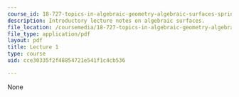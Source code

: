 ```yaml
---
course_id: 18-727-topics-in-algebraic-geometry-algebraic-surfaces-spring-2008
description: Introductory lecture notes on algebraic surfaces.
file_location: /coursemedia/18-727-topics-in-algebraic-geometry-algebraic-surfaces-spring-2008/cce30335f2f48854721e541f1c4cb536_lect1.pdf
file_type: application/pdf
layout: pdf
title: Lecture 1
type: course
uid: cce30335f2f48854721e541f1c4cb536

---
```

None